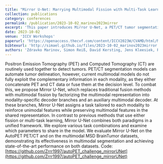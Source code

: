 ```yaml
---
title: "Mirror U-Net: Marrying Multimodal Fission with Multi-Task Learning for Semantic Segmentation in Medical Imaging"
collection: publications
category: conferences
permalink: /publication/2023-10-02_marinov2023mirror
excerpt: 'This paper introduces Mirror U-Net, a PET/CT tumor segmentation model that replaces traditional fusion with multimodal fission, splitting features into modality-specific and shared decoders. This setup combines fission and multi-task learning to strengthen unimodal features while preserving multimodal ones. Evaluated on AutoPET and MSD BrainTumor, Mirror U-Net achieves state-of-the-art performance. Code is publicly available.'
date: 2023-10-02
venue: 'ICCV Workshops'
paperurl: 'https://openaccess.thecvf.com/content/ICCV2023W/CVAMD/html/Marinov_Mirror_U-Net_Marrying_Multimodal_Fission_with_Multi-Task_Learning_for_Semantic_ICCVW_2023_paper.html'
bibtexurl: 'http://simael.github.io/files/2023-10-02_marinov2023mirror.bib'
authors: 'Zdravko Marinov, Simon Reiß, David Kersting, Jens Kleesiek, Rainer Stiefelhagen.'
---
```

Positron Emission Tomography (PET) and Computed Tomography (CT) are routinely used together to detect tumors. PET/CT segmentation models can automate tumor delineation, however, current multimodal models do not fully exploit the complementary information in each modality, as they either concatenate PET and CT data or fuse them at the decision level. To combat this, we propose Mirror U-Net, which replaces traditional fusion methods with multimodal fission by factorizing the multimodal representation into modality-specific decoder branches and an auxiliary multimodal decoder. At these branches, Mirror U-Net assigns a task tailored to each modality to reinforce unimodal features while preserving multimodal features in the shared representation. In contrast to previous methods that use either fission or multi-task learning, Mirror U-Net combines both paradigms in a unified framework. We explore various task combinations and examine which parameters to share in the model. We evaluate Mirror U-Net on the AutoPET PET/CT and on the multimodal MSD BrainTumor datasets, demonstrating its effectiveness in multimodal segmentation and achieving state-of-the-art performance on both datasets. Code: [https://github.com/Zrrr1997/autoPET_challenge_mirrorUNet](https://github.com/Zrrr1997/autoPET_challenge_mirrorUNet)